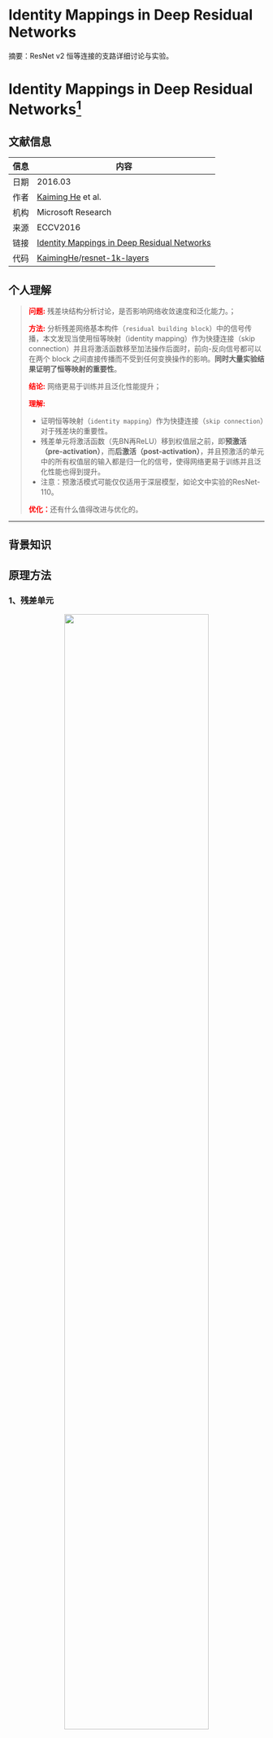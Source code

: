 # Identity Mappings in Deep Residual Networks

摘要：ResNet v2 恒等连接的支路详细讨论与实验。
<!--more-->



# Identity Mappings in Deep Residual Networks[^01]

## 文献信息
| 信息 | 内容                                                         |
| ---- | ------------------------------------------------------------ |
| 日期 | 2016.03                                                      |
| 作者 | [Kaiming He](http://kaiminghe.com/) et al.                   |
| 机构 | Microsoft Research                                           |
| 来源 | ECCV2016                                                     |
| 链接 | [Identity Mappings in Deep Residual Networks](https://arxiv.org/abs/1603.05027) |
| 代码 | [KaimingHe](https://github.com/KaimingHe)/[resnet-1k-layers](https://github.com/KaimingHe/resnet-1k-layers) |

## 个人理解

>
><strong style="color:red;">问题:</strong> 残差块结构分析讨论，是否影响网络收敛速度和泛化能力。；
>
><strong style="color:red;">方法:</strong> 分析残差网络基本构件（`residual building block`）中的信号传播，本文发现当使用恒等映射（identity mapping）作为快捷连接（skip connection）并且将激活函数移至加法操作后面时，前向-反向信号都可以在两个 block 之间直接传播而不受到任何变换操作的影响。**同时大量实验结果证明了恒等映射的重要性**。
>
><strong style="color:red;">结论:</strong> 网络更易于训练并且泛化性能提升；
>
><strong style="color:red;">理解:</strong> 
>
>- 证明恒等映射（`identity mapping`）作为快捷连接（`skip connection`）对于残差块的重要性。
>- 残差单元将激活函数（先BN再ReLU）移到权值层之前，即**预激活（pre-activation）**，而**后激活（post-activation）**，并且预激活的单元中的所有权值层的输入都是归一化的信号，使得网络更易于训练并且泛化性能也得到提升。
>- 注意：预激活模式可能仅仅适用于深层模型，如论文中实验的ResNet-110。
>
><strong style="color:red;">优化：</strong>还有什么值得改进与优化的。
---

## 背景知识

## 原理方法

### 1、残差单元

<div align=center>
    <img src=https://cloud-resources-data.oss-cn-chengdu.aliyuncs.com/blog/v2-e3f649b10152fba79782fa0f511c1c6a_r.jpg width=75% />
</div>

残差单元公式:
$$
	y_l=h(x_l)+F(x_l,W_l)  \\
	x_{l+1} = f(y_l)
$$
其中，$x_l$是第l个残差单元的输入特征，$W=\{W_{l,k|1≤k≤K}\}$是一个与第 l个残差单元相关的权重和偏差的集合，K是残差单元内部的层的数量（K分别为2和3，即普通残差块和瓶颈残差块）。 $F$是残差函数，函数$f$是元素加和后的激活操作（ResNet-v1中采用的是ReLU），函数$h$是恒等映射$h(x_l)=x_l$。

如果$f$是一个恒等映射:$x_{l+1}\equiv x_{l}$，得：

$$
x_{l+1}=x_{l}+\mathcal{F}(x_{l},\mathcal{W}_{l}) \text{ }\text{ }\text{ }\text{ }\text{ }\text{ }\text{ }\text{ }\text{ }
$$


递归地，$x_{l+2}=x_{l+1}+\mathcal{F}(x_{l+1},\mathcal{W}_{l+1})=x_{l}+\mathcal{F}(x_{l},\mathcal{W}_{l})+\mathcal{F}(x_{l+1},\mathcal{W}_{l+1})$,得：

$$
x_{L}=x_{l}+\sum_{i=1}^{L-1}\mathcal{F}(x_{i},\mathcal{W}_{i}) \text{ }\text{ }\text{ }\text{ }\text{ }\text{ }\text{ }\text{ }\text{ }
$$


特性：
1. 任意深层单元的特征都可以由起始特征$x0$与先前所有残差函数相加得到，而普通通网络的深层特征是由一系列的矩阵向量相乘得到。**残差网络是连加$x_{L}=x_{0}+\sum_{i=0}^{L-1}\mathcal{F}(x_{i},\mathcal{W}_{i})$，普通网络是连乘**$\prod_{i=0}^{L-1}W_{i}{x}_0$（忽略ReLU和BN）。
2. 反向传播特性，假设损失函数为E，**残差结构表明梯度$\frac{\partial E}{\partial {{x}_{l}}}$可以被分解成两个部分进行反向传播**：其中 $\frac{\partial E}{\partial {{x}_{L}}}$直接传递信息而不涉及任何权重层，而另一部分$\frac{\partial E}{\partial {{x}_{L}}}\left(\frac{\partial {\sum_{i=l}^{L-1}\mathcal{F}}}{\partial {{x}_{l}}}\right)$表示通过权重层传播的信息。$\frac{\partial E}{\partial {{x}_{L}}}$保证了信息能够直接传回任意浅单元l。等式同样表明了在一个mini-batch中梯度$\frac{\partial E}{\partial {{x}_{l}}}$不可能出现消失的情况，因为通常$\frac{\partial {\sum_{i=l}^{L-1}\mathcal{F}}}{\partial {{x}_{l}}}$对于一个mini-batch的全部样本不可能都为-1。这意味着，哪怕权重是任意小的，也不可能出现梯度消失的情况。

$$
\frac{\partial E}{\partial {{x}_{l}}}=\frac{\partial E}{\partial {{x}_{L}}}\frac{\partial {{x}_{L}}}{\partial {{x}_{l}}}=\frac{\partial E}{\partial{{x}_{L}}}\left(1+\frac{\partial {\sum_{i=l}^{L-1}\mathcal{F}({x}_{i}, \mathcal{W}_{i})}}{\partial {{x}_{l}}}\right) \text{ }\text{ }\text{ }\text{ }\text{ }\text{ }\text{ }\text{ }\text{ }
$$

### 2、恒等跳跃连接

<div align=center>
    <img src=https://cloud-resources-data.oss-cn-chengdu.aliyuncs.com/blog/v2-a90049141bc4cc28ff871f920bae8124_r.jpg width=75% />
</div>

验证公式$h$是一个恒等连接的重要性，假设$h(x_{l})=\lambda_{l} x_{l}$，$λ_l$ 是可调节的变量，假设 $f$是恒等映射，得：
$$
{x}_{L} =  (\prod_{i=l}^{L-1}\lambda_{i}){x}_{l} + \sum_{i=l}^{L-1} (\prod_{j=i+1}^{L-1}\lambda_{\tiny j}) \mathcal{F}({x}_{i}, \mathcal{W}_{i}) \\

{x}_{L} = (\prod_{i=l}^{L-1}\lambda_{i}){x}_{l} + \sum_{i=l}^{L-1}\mathcal{\hat{F}}({x}_{i}, \mathcal{W}_{i}) \text{ }
$$

$$
\frac{\partial E}{\partial {{x}_{l}}}=\frac{\partial E}{\partial {{x}_{L}}}\left((\prod_{i=l}^{L-1}\lambda_{i})+\frac{\partial {\sum_{i=l}^{L-1}\mathcal{\hat{F}}({x}_{i}\mathcal{W}_{i})}}{\partial {{x}_{l}}}\right) 
$$

公式说明：

1. 第一项会额外引进一个缩放因子$\prod_{i=l}^{L-1}\lambda_{i}$。对于一个极深的网络(L非常大)，如果$λ_i>1$，这个系数将会指数级大；如果 $λi<1$，这个系数将会变得指数级小并且消失，从而阻断从捷径反向传来的信号，并迫使它流向权重层，这将对优化造成困难。

2. 原始的identity skip connection被一个简单的缩放（$h(x_{l})=\lambda_{l}x_{l}$）代替。如果skip connection $h(x_l)$表示更复杂的变换（例如gating或者1x1卷积），公式的第一项变成了$\prod_{i=l}^{L-1}h'_{i}$，这里$h′$是$h$的导数。这个乘积也可能阻碍信息的反向传播并且阻碍训练训练过程。

**实验对比**：作者在CIFAR-10数据集上ResNet_v1-110实验。极深的ResNet_v1-110有54个两层残差单元(包含3x3卷积层)。假设f为恒等映射，这部分的实验中，和ResNet_v1一致，令f=ReLU。

分别对恒等跳跃连接支路（灰色箭头）：乘以一个常量缩放、sigmoid函数权重、1x1卷积、dropout，

<div align=center>
    <img src=https://cloud-resources-data.oss-cn-chengdu.aliyuncs.com/blog/v2-a90049141bc4cc28ff871f920bae8124_r.jpg width=75% />
</div>

- 常量缩放$\lambda$：常数比例相乘。

对于所有的捷径连接，设置λ=0.5。进一步考虑$F$的两种缩放情况：(1) F不进行缩放。(2) $f$用一个常量1−λ=0.5进行缩放，类似highway gating，但gate是固定的。(1)收敛的不好（测试错误率高于20%），(2)能够收敛，但是测试错误率（12.35%）比原始的ResNet-110高很多。表明当shortcut信号scaled down时，优化有困难。

- exclusive gating：1x1-sigmod函数训练权重，与两支路相乘。

和Highway Network一样，采用一个gating机制，作者考虑一个后面接sigmoid激活函数的gating函数$$g(x)=(W_gx+b_g)$$。在一个卷积网络中g(x)可以通过1x1卷积层实现。gating函数通过元素元素级别的乘法调节信号。

exclusive gating机制的影响是两面的，当1−g(x)接近1时，gated shortcut连接是十分接近于identity的，这有助于信息的传播；但是在这种情况下，g(x)接近0，并且抑制了函数FF。为了单独研究gating函数对于shortcut path的影响，我们接下来研究了没有exclusive gating机制。

- Shortcut-only gating：1x1-sigmod函数训练权重，与跳跃支路相乘。效果差

在这种情况下，函数F不进行缩放；shortcut path只用1−g(x)进行缩放）。bg的初始值对于这种情况仍然很重要。当bg的初始值是0时（所以1-g(x)的初始化的期望值为0.5），网络收敛到一个很烂的结果。这也是由于训练误差很高。

当bg的初始值是一个非常小的负数（very negatively biased 例如 -6），1−g(x)的值非常接近1并且shortcut连接接近于identity映射。因此结果（6.69%表1）是很接近ResNet_v1-110。

- 1x1 Convolutional shortcut：浅层好，深层差。

- Dropout shortcut：未收敛到好结果。

讨论：
如上图中灰色箭头所示，shortcut连接是信息传递最直接的路径。shortcut连接中的操作 (scale、gating、1××1 conv及 dropout) 会阻碍信息的传递，以致于优化困难。

值得注意的是1×1的卷积shortcut连接引入了更多的参数，本应该具有比恒等捷径连接更强大的表达能力。事实上，shortcut-only gating 和1×1的卷积涵盖了恒等捷径连接的解空间(即，他们能够以恒等捷径连接的形式进行优化)。然而，它们的训练误差比恒等捷径连接的训练误差要高得多，这表明了这些模型退化问题的原因是优化问题，而不是表达能力的问题

### 3、激活函数



<div align=center>
    <img src=https://cloud-resources-data.oss-cn-chengdu.aliyuncs.com/blog/v2-df6cf78b3c0a90fd00a1d71884387498_r.jpg width=75% />
</div>

先验证了$h$和$F$公式为恒等映射的重要性，再验证二者相加后的输出为恒等映射，公式$f$如果也是一个恒等连接的重要性，通过调节激活函数 (`ReLU and/or BN`) 的位置，来使$f$是恒等映射原始的残差单元输出。

实验对比：

<div align=center>
    <img src=https://cloud-resources-data.oss-cn-chengdu.aliyuncs.com/blog/v2-5e5cf9e16a23a8a629165482bcd3de47_r.jpg width=75% />
</div>

1. BN after addition 效果比基准差，BN 层移到相加操作后面会阻碍信号传播，一个明显的现象就是训练初期误差下降缓慢。
2. ReLU before addition 这样组合的话残差函数分支的输出就一直保持非负，这会影响到模型的表示能力，而实验结果也表明这种组合比基准差。
3. Post-activation or pre-activation 原来的设计中相加操作后面还有一个 ReLU 激活函数，这个激活函数会影响到残差单元的两个分支，现在将它移到残差函数分支上，快捷连接分支不再受到影响。

注意：预激活方式又可以分为两种：只将 ReLU 放在前面，或者将 ReLU 和 BN都放到前面，根据实验结果可以看出 full pre-activation 的效果要更好。

预激活有两个方面的优点：1) [公式] 变为恒等映射，使得网络更易于优化；2)使用 BN 作为预激活可以加强对模型的正则化。

Ease of optimization 这在训练 1001 层残差网络时尤为明显。使用原来设计的网络在起始阶段误差下降很慢，因为 [公式] 是 ReLU 激活函数，当信号为负时会被截断，使模型无法很好地逼近期望函数；而使用预激活网络中的$f$是恒等映射，信号可以在不同单元直接直接传播。本文使用的 1001层网络优化速度很快，并且得到了最低的误差。

$f$为 ReLU 对浅层残差网络的影响并不大，如图 6-right 所示。本文认为是当网络经过一段时间的训练之后权值经过适当的调整，使得单元输出基本都是非负，此时$f$不再对信号进行截断。但是截断现象在超过 1000层的网络中经常发生。

Reducing overfitting，使用了预激活的网络的训练误差稍高，但却得到更低的测试误差，本文推测这是 BN 层的正则化效果所致。在原始残差单元中，尽管BN对信号进行了标准化，但是它很快就被合并到捷径连接(shortcut)上，组合的信号并不是被标准化的。这个非标准化的信号又被用作下一个权重层的输入。与之相反，本文的预激活（pre-activation）版本的模型中，权重层的输入总是标准化的。

## 训练与测试

略。

## 参考文献

[^01]: [黑暗星球-ResNet v2论文笔记-CSDN](https://blog.csdn.net/u014061630/article/details/80558661)

